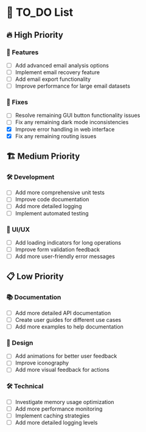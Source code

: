 # 📝 TO_DO List

## 🔥 High Priority

### 🚀 Features

- [ ] Add advanced email analysis options
- [ ] Implement email recovery feature
- [ ] Add email export functionality
- [ ] Improve performance for large email datasets

### 🐛 Fixes

- [ ] Resolve remaining GUI button functionality issues
- [ ] Fix any remaining dark mode inconsistencies
- [x] Improve error handling in web interface
- [x] Fix any remaining routing issues

## 🏗️ Medium Priority

### 🛠️ Development

- [ ] Add more comprehensive unit tests
- [ ] Improve code documentation
- [ ] Add more detailed logging
- [ ] Implement automated testing

### 🎨 UI/UX

- [ ] Add loading indicators for long operations
- [ ] Improve form validation feedback
- [ ] Add more user-friendly error messages

## 📋 Low Priority

### 📚 Documentation

- [ ] Add more detailed API documentation
- [ ] Create user guides for different use cases
- [ ] Add more examples to help documentation

### 🎨 Design

- [ ] Add animations for better user feedback
- [ ] Improve iconography
- [ ] Add more visual feedback for actions

### 🛠️ Technical

- [ ] Investigate memory usage optimization
- [ ] Add more performance monitoring
- [ ] Implement caching strategies
- [ ] Add more detailed logging levels
